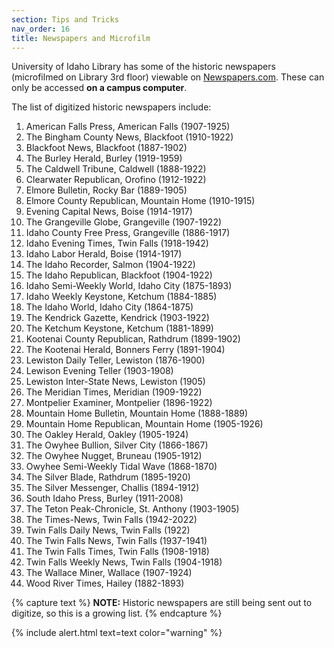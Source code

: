 ```yaml
---
section: Tips and Tricks
nav_order: 16
title: Newspapers and Microfilm
---
```


University of Idaho Library has some of the historic newspapers (microfilmed on Library 3rd floor) viewable on [Newspapers.com](https://uidaho.newspapers.com/papers/#). These can only be accessed **on a campus computer**.

The list of digitized historic newspapers include: 

1. American Falls Press, American Falls (1907-1925)
2. The Bingham County News, Blackfoot (1910-1922)
3. Blackfoot News, Blackfoot (1887-1902)
4. The Burley Herald, Burley (1919-1959)
5. The Caldwell Tribune, Caldwell (1888-1922)
6. Clearwater Republican, Orofino (1912-1922)
7. Elmore Bulletin, Rocky Bar (1889-1905)
8. Elmore County Republican, Mountain Home (1910-1915)
9. Evening Capital News, Boise (1914-1917)
10. The Grangeville Globe, Grangeville (1907-1922)
11. Idaho County Free Press, Grangeville (1886-1917)
12. Idaho Evening Times, Twin Falls (1918-1942)
13. Idaho Labor Herald, Boise (1914-1917)
14. The Idaho Recorder, Salmon (1904-1922)
15. The Idaho Republican, Blackfoot (1904-1922)
16. Idaho Semi-Weekly World, Idaho City (1875-1893)
17. Idaho Weekly Keystone, Ketchum (1884-1885)
18. The Idaho World, Idaho City (1864-1875)
19. The Kendrick Gazette, Kendrick (1903-1922)
20. The Ketchum Keystone, Ketchum (1881-1899)
21. Kootenai County Republican, Rathdrum (1899-1902)
22. The Kootenai Herald, Bonners Ferry (1891-1904)
23. Lewiston Daily Teller, Lewiston (1876-1900)
24. Lewison Evening Teller (1903-1908)
25. Lewiston Inter-State News, Lewiston (1905)
26. The Meridian Times, Meridian (1909-1922)
27. Montpelier Examiner, Montpelier (1896-1922)
28. Mountain Home Bulletin, Mountain Home (1888-1889)
29. Mountain Home Republican, Mountain Home (1905-1926)
30. The Oakley Herald, Oakley (1905-1924)
31. The Owyhee Bullion, Silver City (1866-1867)
32. The Owyhee Nugget, Bruneau (1905-1912)
33. Owyhee Semi-Weekly Tidal Wave (1868-1870)
34. The Silver Blade, Rathdrum (1895-1920)
35. The Silver Messenger, Challis (1894-1912)
36. South Idaho Press, Burley (1911-2008)
37. The Teton Peak-Chronicle, St. Anthony (1903-1905)
38. The Times-News, Twin Falls (1942-2022)
39. Twin Falls Daily News, Twin Falls (1922)
40. The Twin Falls News, Twin Falls (1937-1941)
41. The Twin Falls Times, Twin Falls (1908-1918)
42. Twin Falls Weekly News, Twin Falls (1904-1918)
43. The Wallace Miner, Wallace (1907-1924)
44. Wood River Times, Hailey (1882-1893)

{% capture text %}
**NOTE:** Historic newspapers are still being sent out to digitize, so this is a growing list.
{% endcapture %}

{% include alert.html text=text color="warning" %}
